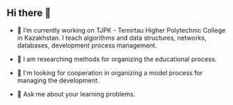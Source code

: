 ## Hi there 👋

- 🔭 I’m currently working on TJPK - Temirtau Higher Polytechnic College in Kazakhstan.
    I teach algorithms and data structures, networks, databases, development process management.
  
- 🌱 I am researching methods for organizing the educational process.
- 👯 I'm looking for cooperation in organizing a model process for managing the development.
- 💬 Ask me about your learning problems.
